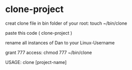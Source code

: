 # clone-project
creat clone file in bin folder of your root:
touch ~/bin/clone

paste this code ( clone-project )

rename all instances of Dan to your Linux-Username

grant 777 access:
chmod 777 ~/bin/clone

USAGE: clone [project-name]
